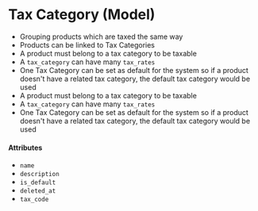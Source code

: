 # Tax Category (Model)
* Grouping products which are taxed the same way
* Products can be linked to Tax Categories
* A product must belong to a tax category to be taxable
* A `tax_category` can have many `tax_rates`
* One Tax Category can be set as default for the system so if a product doesn't have a related tax
 category, the default tax category would be used
* A product must belong to a tax category to be taxable
* A `tax_category` can have many `tax_rates`
* One Tax Category can be set as default for the system so if a product doesn't have a related tax
 category, the default tax category would be used

#### Attributes
* `name`
* `description`
* `is_default`
* `deleted_at`
* `tax_code`
